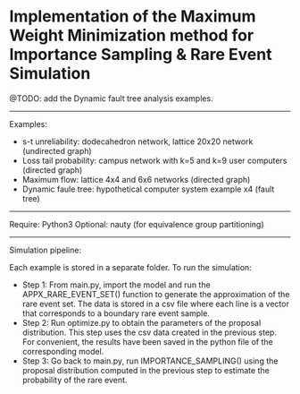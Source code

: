 # Implementation of the Maximum Weight Minimization method for Importance Sampling & Rare Event Simulation

@TODO: add the Dynamic fault tree analysis examples.

----------
Examples:
- s-t unreliability: dodecahedron network, lattice 20x20 network (undirected graph)
- Loss tail probability: campus network with k=5 and k=9 user computers (directed graph)
- Maximum flow: lattice 4x4 and 6x6 networks (directed graph)
- Dynamic faule tree: hypothetical computer system example x4 (fault tree)
----------
Require: Python3
Optional: nauty (for equivalence group partitioning)

----------
Simulation pipeline:

Each example is stored in a separate folder. To run the simulation:
- Step 1: From main.py, import the model and run the APPX_RARE_EVENT_SET() function to generate the approximation of the rare event set. The data is stored in a csv file where each line is a vector that corresponds to a boundary rare event sample.
- Step 2: Run optimize.py to obtain the parameters of the proposal distribution. This step uses the csv data created in the previous step. For convenient, the results have been saved in the python file of the corresponding model.
- Step 3: Go back to main.py, run IMPORTANCE_SAMPLING() using the proposal distribution computed in the previous step to estimate the probability of the rare event.
